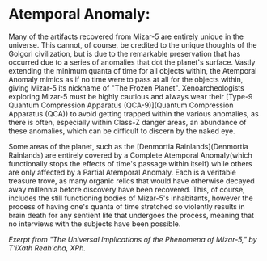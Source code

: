 # Atemporal Anomaly:


Many of the artifacts recovered from Mizar-5 are entirely unique in the universe. This cannot, of course, be credited to the unique thoughts of the Golgori civilization, but is due to the remarkable preservation that has occurred due to a series of anomalies that dot the planet's surface. Vastly extending the minimum quanta of time for all objects within, the Atemporal Anomaly mimics as if no time were to pass at all for the objects within, giving Mizar-5 its nickname of "The Frozen Planet". Xenoarcheologists exploring Mizar-5 must be highly cautious and always wear their [Type-9 Quantum Compression Apparatus (QCA-9)](Quantum Compression Apparatus (QCA)) to avoid getting trapped within the various anomalies, as there is often, especially within Class-Z danger areas, an abundance of these anomalies, which can be difficult to discern by the naked eye.

Some areas of the planet, such as the [Denmortia Rainlands](Denmortia Rainlands) are entirely covered by a Complete Atemporal Anomaly(which functionally stops the effects of time's passage within itself) while others are only affected by a Partial Atemporal Anomaly. Each is a veritable treasure trove, as many organic relics that would have otherwise decayed away millennia before discovery have been recovered. This, of course, includes the still functioning bodies of Mizar-5's inhabitants, however the process of having one's quanta of time stretched so violently results in brain death for any sentient life that undergoes the process, meaning that no interviews with the subjects have been possible.

*Exerpt from "The Universal Implications of the Phenomena of Mizar-5," by T'iXath Reah'cha, XPh.*